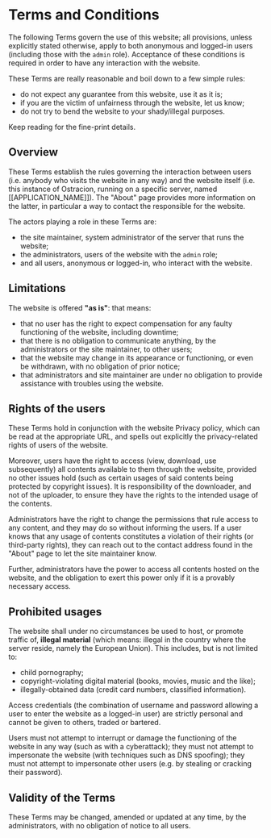 # Terms and Conditions

The following Terms govern the use of this website; all provisions, unless
explicitly stated otherwise, apply to both anonymous and logged-in users
(including those with the `admin` role).
Acceptance of these conditions is required in order to have any interaction
with the website.

These Terms are really reasonable and boil down to a few simple rules:

- do not expect any guarantee from this website, use it as it is;
- if you are the victim of unfairness through the website, let us know;
- do not try to bend the website to your shady/illegal purposes.

Keep reading for the fine-print details.

## Overview

These Terms establish the rules governing the interaction between users
(i.e. anybody who visits the website in any way)
and the website itself (i.e. this instance of Ostracion, running
on a specific server, named [[APPLICATION_NAME]]).
The "About" page provides more information on the latter, in particular
a way to contact the responsible for the website.

The actors playing a role in these Terms are:

- the site maintainer, system administrator of the server that runs the website;
- the administrators, users of the website with the `admin` role;
- and all users, anonymous or logged-in, who interact with the website.

## Limitations

The website is offered **"as is"**: that means:

- that no user has the right to expect compensation for any
  faulty functioning of the website, including downtime;
- that there is no obligation to communicate anything, by the
  administrators or the site maintainer, to other users;
- that the website may change in its appearance or functioning, or
  even be withdrawn, with no obligation of prior notice;
- that administrators and site maintainer are under no obligation
  to provide assistance with troubles using the website.

## Rights of the users

These Terms hold in conjunction with the website Privacy policy, which can
be read at the appropriate URL, and spells out explicitly the privacy-related
rights of users of the website.

Moreover, users have the right to access (view, download, use subsequently)
all contents available to them through the website, provided no other issues
hold (such as certain usages of said contents being protected by copyright
issues). It is responsibility of the downloader, and not of the uploader,
to ensure they have the rights to the intended usage of the contents.

Administrators have the right to change the permissions that rule access to any
content, and they may do so without informing the users.
If a user knows that any usage of contents constitutes a violation of their
rights (or third-party rights), they can reach out to the contact address
found in the "About" page to let the site maintainer know.

Further, administrators have the power to access all contents hosted on
the website, and the obligation to exert this power only if it is a provably
necessary access.

## Prohibited usages

The website shall under no circumstances be used to host, or promote traffic of,
**illegal material** (which means: illegal in the country where the server
reside, namely the European Union). This includes, but is not limited to:

- child pornography;
- copyright-violating digital material (books, movies, music and the like);
- illegally-obtained data (credit card numbers, classified information).

Access credentials (the combination of username and password allowing a
user to enter the website as a logged-in user) are strictly personal
and cannot be given to others, traded or bartered.

Users must not attempt to interrupt or damage the functioning of the website
in any way (such as with a cyberattack); they must not attempt to impersonate
the website (with techniques such as DNS spoofing); they must not attempt
to impersonate other users (e.g. by stealing or cracking their password).

## Validity of the Terms

These Terms may be changed, amended or updated at any time, by the
administrators, with no obligation of notice to all users.
